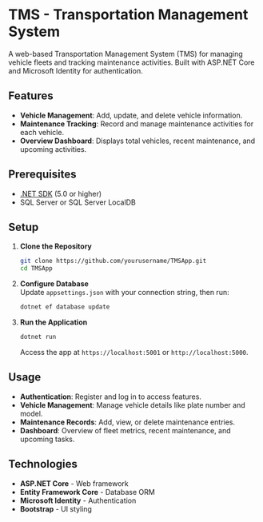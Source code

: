 # TMS - Transportation Management System

A web-based Transportation Management System (TMS) for managing vehicle fleets and tracking maintenance activities. Built with ASP.NET Core and Microsoft Identity for authentication.

## Features

- **Vehicle Management**: Add, update, and delete vehicle information.
- **Maintenance Tracking**: Record and manage maintenance activities for each vehicle.
- **Overview Dashboard**: Displays total vehicles, recent maintenance, and upcoming activities.

## Prerequisites

- [.NET SDK](https://dotnet.microsoft.com/download) (5.0 or higher)
- SQL Server or SQL Server LocalDB

## Setup

1. **Clone the Repository**  
   ```bash
   git clone https://github.com/yourusername/TMSApp.git
   cd TMSApp
   ```

2. **Configure Database**  
   Update `appsettings.json` with your connection string, then run:
   ```bash
   dotnet ef database update
   ```

3. **Run the Application**  
   ```bash
   dotnet run
   ```
   Access the app at `https://localhost:5001` or `http://localhost:5000`.

## Usage

- **Authentication**: Register and log in to access features.
- **Vehicle Management**: Manage vehicle details like plate number and model.
- **Maintenance Records**: Add, view, or delete maintenance entries.
- **Dashboard**: Overview of fleet metrics, recent maintenance, and upcoming tasks.

## Technologies

- **ASP.NET Core** - Web framework
- **Entity Framework Core** - Database ORM
- **Microsoft Identity** - Authentication
- **Bootstrap** - UI styling
